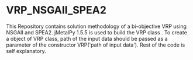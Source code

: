 # VRP_NSGAII_SPEA2
This Repository contains solution methodology of a bi-objective VRP using NSGAII and SPEA2.
jMetalPy 1.5.5 is used to build the VRP class .
To create a object of VRP class, path of the input data should be passed as a parameter of the constructor VRP('path of input data').
Rest of the code is self explanatory.


